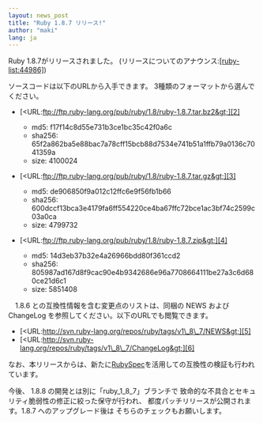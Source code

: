 ```yaml
---
layout: news_post
title: "Ruby 1.8.7 リリース!"
author: "maki"
lang: ja
---
```


Ruby 1.8.7がリリースされました。 (リリースについてのアナウンス:[\[ruby-list:44986\]][1])

ソースコードは以下のURLから入手できます。 3種類のフォーマットから選んでください。

* [&lt;URL:ftp://ftp.ruby-lang.org/pub/ruby/1.8/ruby-1.8.7.tar.bz2&gt;][2]
  * md5: f17f14c8d55e731b3ce1bc35c42f0a6c
  * sha256:
    65f2a862ba5e88bac7a78cff15bcb88d7534e741b51a1ffb79a0136c7041359a
  * size: 4100024

* [&lt;URL:ftp://ftp.ruby-lang.org/pub/ruby/1.8/ruby-1.8.7.tar.gz&gt;][3]
  * md5: de906850f9a012c12ffc6e9f56fb1b66
  * sha256:
    600dccf13bca3e4179fa6ff554220ce4ba67ffc72bce1ac3bf74c2599c03a0ca
  * size: 4799732

* [&lt;URL:ftp://ftp.ruby-lang.org/pub/ruby/1.8/ruby-1.8.7.zip&gt;][4]
  * md5: 14d3eb37b32e4a26966bdd80f361ccd2
  * sha256:
    805987ad167d8f9cac90e4b9342686e96a7708664111be27a3c6d680ce21d6c1
  * size: 5851408

　1.8.6 との互換性情報を含む変更点のリストは、同梱の NEWS および ChangeLog
を参照してください。以下のURLでも閲覧できます。

* [&lt;URL:http://svn.ruby-lang.org/repos/ruby/tags/v1\_8\_7/NEWS&gt;][5]
* [&lt;URL:http://svn.ruby-lang.org/repos/ruby/tags/v1\_8\_7/ChangeLog&gt;][6]

なお、本リリースからは、新たに[RubySpec][7]を活用しての互換性の検証も行われています。

今後、 1.8.8 の開発とは別に「ruby\_1\_8\_7」ブランチで 致命的な不具合とセキュリティ脆弱性の修正に絞った保守が行われ、
都度パッチリリースが公開されます。1.8.7 へのアップグレード後は そちらのチェックもお願いします。



[1]: http://blade.nagaokaut.ac.jp/cgi-bin/scat.rb/ruby/ruby-list/44986 
[2]: ftp://ftp.ruby-lang.org/pub/ruby/1.8/ruby-1.8.7.tar.bz2 
[3]: ftp://ftp.ruby-lang.org/pub/ruby/1.8/ruby-1.8.7.tar.gz 
[4]: ftp://ftp.ruby-lang.org/pub/ruby/1.8/ruby-1.8.7.zip 
[5]: http://svn.ruby-lang.org/repos/ruby/tags/v1_8_7/NEWS 
[6]: http://svn.ruby-lang.org/repos/ruby/tags/v1_8_7/ChangeLog 
[7]: http://rubyspec.org/ 
